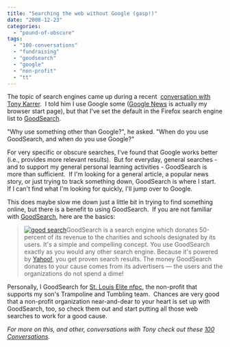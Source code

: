 ```yaml
---
title: "Searching the web without Google (gasp!)"
date: "2008-12-23"
categories: 
  - "pound-of-obscure"
tags: 
  - "100-conversations"
  - "fundraising"
  - "goodsearch"
  - "google"
  - "non-profit"
  - "tt"
---
```


The topic of search engines came up during a recent  [conversation with Tony Karrer](http://elearningtech.blogspot.com/2008/12/100-conversation-topics.html).  I told him I use Google some ([Google News](http://news.google.com) is actually my browser start page), but that I've set the default in the Firefox search engine list to [GoodSearch](http://www.goodsearch.com).

"Why use something other than Google?", he asked. "When do you use GoodSearch, and when do you use Google?"

For very specific or obscure searches, I've found that Google works better (i.e., provides more relevant results).  But for everyday, general searches - and to support my general personal learning activities - GoodSearch is more than sufficient.  If I'm looking for a general article, a popular news story, or just trying to track something down, GoodSearch is where I start.  If I can't find what I'm looking for quickly, I'll jump over to Google.

This does maybe slow me down just a little bit in trying to find something online, but there is a benefit to using GoodSearch.  If you are not familiar with [GoodSearch](http://www.goodsearch.com), here are the basics:

> [![](images/gs-cause-120x60.gif "good search")](http://www.goodsearch.com)GoodSearch is a search engine which donates 50-percent of its revenue to the charities and schools designated by its users. It's a simple and compelling concept. You use GoodSearch exactly as you would any other search engine. Because it's powered by [Yahoo!](http://www.yahoo.com), you get proven search results. The money GoodSearch donates to your cause comes from its advertisers — the users and the organizations do not spend a dime!

Personally, I GoodSearch for [St. Louis Elite nfpc](http://www.stlouiselite.org/about/), the non-profit that supports my son's Trampoline and Tumbling team.  Chances are very good that a non-profit organization near-and-dear to your heart is set up with GoodSearch, too, so check them out and start putting all those web searches to work for a good cause.

_For more on this, and other, conversations with Tony check out these [100 Conversations](http://www.elearninglearning.com/100-conversations)._

